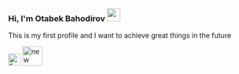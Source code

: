 ### Hi, I'm Otabek Bahodirov <img src="https://media.giphy.com/media/hvRJCLFzcasrR4ia7z/giphy.gif" width="27px">

This is my first profile and I want to achieve great things in the future

<a href="https://www.facebook.com/otabek.bahodirov.94/">
  <img src="https://www.freeiconspng.com/uploads/facebook-logo-3.png" width="25px"            alt="Facebook Logo HD PNG Pic" /></a>
</a>

<a href="https://www.instagram.com/fanytrich/">
  <img src="https://www.freeiconspng.com/uploads/new-instagram-icon-2.jpg" width="40px" alt="new instagram icon" /></a>
</a>
